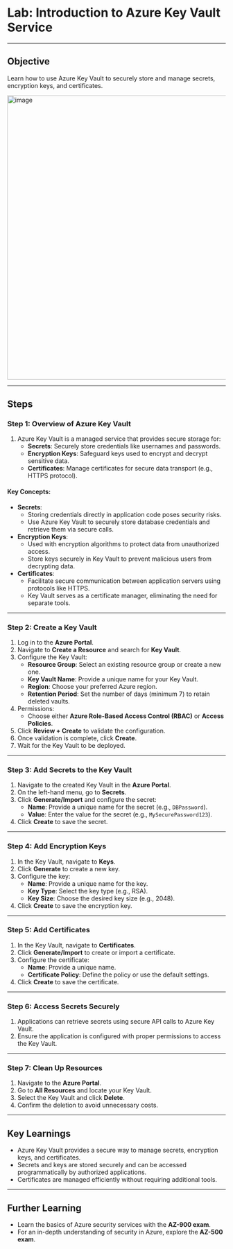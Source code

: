 
# Lab: Introduction to Azure Key Vault Service

---

## **Objective**
Learn how to use Azure Key Vault to securely store and manage secrets, encryption keys, and certificates.


<img width="656" alt="image" src="https://github.com/user-attachments/assets/e9a70b37-127b-4b1b-bdb5-e38ebb5dfb4f" />

---

## **Steps**

### **Step 1: Overview of Azure Key Vault**
1. Azure Key Vault is a managed service that provides secure storage for:
   - **Secrets**: Securely store credentials like usernames and passwords.
   - **Encryption Keys**: Safeguard keys used to encrypt and decrypt sensitive data.
   - **Certificates**: Manage certificates for secure data transport (e.g., HTTPS protocol).

#### **Key Concepts**:
- **Secrets**:
  - Storing credentials directly in application code poses security risks.
  - Use Azure Key Vault to securely store database credentials and retrieve them via secure calls.
- **Encryption Keys**:
  - Used with encryption algorithms to protect data from unauthorized access.
  - Store keys securely in Key Vault to prevent malicious users from decrypting data.
- **Certificates**:
  - Facilitate secure communication between application servers using protocols like HTTPS.
  - Key Vault serves as a certificate manager, eliminating the need for separate tools.

---

### **Step 2: Create a Key Vault**
1. Log in to the **Azure Portal**.
2. Navigate to **Create a Resource** and search for **Key Vault**.
3. Configure the Key Vault:
   - **Resource Group**: Select an existing resource group or create a new one.
   - **Key Vault Name**: Provide a unique name for your Key Vault.
   - **Region**: Choose your preferred Azure region.
   - **Retention Period**: Set the number of days (minimum 7) to retain deleted vaults.
4. Permissions:
   - Choose either **Azure Role-Based Access Control (RBAC)** or **Access Policies**.
5. Click **Review + Create** to validate the configuration.
6. Once validation is complete, click **Create**.
7. Wait for the Key Vault to be deployed.

---

### **Step 3: Add Secrets to the Key Vault**
1. Navigate to the created Key Vault in the **Azure Portal**.
2. On the left-hand menu, go to **Secrets**.
3. Click **Generate/Import** and configure the secret:
   - **Name**: Provide a unique name for the secret (e.g., `DBPassword`).
   - **Value**: Enter the value for the secret (e.g., `MySecurePassword123`).
4. Click **Create** to save the secret.

---

### **Step 4: Add Encryption Keys**
1. In the Key Vault, navigate to **Keys**.
2. Click **Generate** to create a new key.
3. Configure the key:
   - **Name**: Provide a unique name for the key.
   - **Key Type**: Select the key type (e.g., RSA).
   - **Key Size**: Choose the desired key size (e.g., 2048).
4. Click **Create** to save the encryption key.

---

### **Step 5: Add Certificates**
1. In the Key Vault, navigate to **Certificates**.
2. Click **Generate/Import** to create or import a certificate.
3. Configure the certificate:
   - **Name**: Provide a unique name.
   - **Certificate Policy**: Define the policy or use the default settings.
4. Click **Create** to save the certificate.

---

### **Step 6: Access Secrets Securely**
1. Applications can retrieve secrets using secure API calls to Azure Key Vault.
2. Ensure the application is configured with proper permissions to access the Key Vault.

---

### **Step 7: Clean Up Resources**
1. Navigate to the **Azure Portal**.
2. Go to **All Resources** and locate your Key Vault.
3. Select the Key Vault and click **Delete**.
4. Confirm the deletion to avoid unnecessary costs.

---

## **Key Learnings**
- Azure Key Vault provides a secure way to manage secrets, encryption keys, and certificates.
- Secrets and keys are stored securely and can be accessed programmatically by authorized applications.
- Certificates are managed efficiently without requiring additional tools.

---

## **Further Learning**
- Learn the basics of Azure security services with the **AZ-900 exam**.
- For an in-depth understanding of security in Azure, explore the **AZ-500 exam**.

